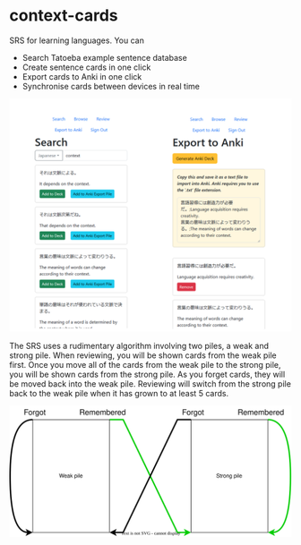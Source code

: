 # context-cards

SRS for learning languages. You can

- Search Tatoeba example sentence database
- Create sentence cards in one click
- Export cards to Anki in one click
- Synchronise cards between devices in real time

![Demonstration of search and exporting to Anki](src/assets/demonstration.png)

The SRS uses a rudimentary algorithm involving two piles, a weak and strong pile. When reviewing, you will be shown cards from the weak pile first. Once you move all of the cards from the weak pile to the strong pile, you will be shown cards from the strong pile. As you forget cards, they will be moved back into the weak pile. Reviewing will switch from the strong pile back to the weak pile when it has grown to at least 5 cards.

![Explanation of SRS algorithm](src/assets/SRS_algorithm.svg)

